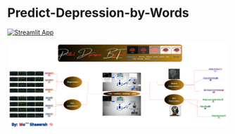 # Predict-Depression-by-Words


[![Streamlit App](https://static.streamlit.io/badges/streamlit_badge_white.svg)](https://mo-shaeerah-depression-prediction-based-on-text.streamlit.app/)

![project image](...Images/Project-Image.png)
